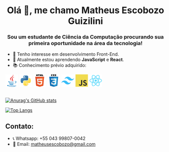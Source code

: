 <h1 align="center">Olá 👋, me chamo Matheus Escobozo Guizilini</h1>
<h3 align="center">Sou um estudante de Ciência da Computação procurando sua primeira oportunidade na área da tecnologia!</h3>

- 👀 Tenho interesse em desenvolvimento Front-End.
- 🌱 Atualmente estou aprendendo **JavaScript** e **React**.  
- 📚 Conhecimento prévio adquirido:
<div display="flex">
  <img src="https://raw.githubusercontent.com/devicons/devicon/master/icons/java/java-original.svg" alt="java" width="40" height="40" />
  <img src="https://raw.githubusercontent.com/devicons/devicon/master/icons/python/python-original.svg" alt="python" width="40" height="40"/>
  <img src="https://raw.githubusercontent.com/devicons/devicon/master/icons/html5/html5-original-wordmark.svg" alt="html5" width="40" height="40"/>
  <img src="https://raw.githubusercontent.com/devicons/devicon/master/icons/css3/css3-original-wordmark.svg" alt="css3" width="40" height="40"/>
  <img src="https://github.com/devicons/devicon/blob/master/icons/tailwindcss/tailwindcss-original.svg" alt="tailwindcss" width="40" height="40">
  <img src="https://github.com/devicons/devicon/blob/master/icons/javascript/javascript-original.svg" alt="javascript" width="40" height="40">
  <img src="https://github.com/devicons/devicon/blob/master/icons/react/react-original.svg" alt="react" width="40" height="40" >
</div>
<br>

[![Anurag's GitHub stats](https://github-readme-stats.vercel.app/api?username=matheuscobz&hide=stars,prs,issues,contribss&theme=dark&show_icons=true&rank_icon=github)](https://github.com/anuraghazra/github-readme-stats)


  
[![Top Langs](https://github-readme-stats.vercel.app/api/top-langs/?username=matheuscobz&theme=dark&layout=compact&hide_progress=true)](https://github.com/anuraghazra/github-readme-stats)

<h2>Contato:</h2>

- 📞 Whatsapp: +55 043 99807-0042
- 📧 Email: matheusescobozo@gmail.com



<!---
- 👋 Olá, me chamo Matheus, sou estudante de Ciência da Computação na UNESPAR ! 
- 👀 Tenho interesse em desenvolvimento Front-End
- 📚 Atualmente estou aprendendo HTML, CSS E JS
- 🤗 Estou procurando novas formas de aprendizado com projetos e desenvolvimentos pessoais 
- 📞 Para me contatar basta me enviar uma mensagem via whatsapp (+5543998160480) ou me chamar pelo instagram @matheus_eg

MatheusEscobozo/MatheusEscobozo is a ✨ special ✨ repository because its `README.md` (this file) appears on your GitHub profile.
You can click the Preview link to take a look at your changes.
--->
